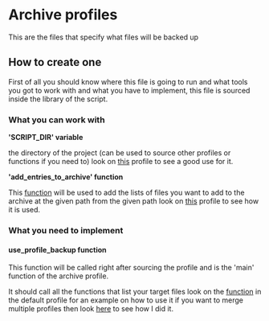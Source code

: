 # Archive profiles
This are the files that specify what files will be backed up

## How to create one
First of all you should know where this file is going to run and what tools you got
to work with and what you have to implement, this file is sourced inside the library of the script.

### What you can work with

**'SCRIPT_DIR' variable**

the directory of the project (can be used to source other profiles or functions if you need to)
look on [this](./profiles/default-kde) profile to see a good use for it.

**'add_entries_to_archive' function**

This [function](https://github.com/nonoMain/keeper/blob/master/keeper.sh#L34-L48) will be used to add the lists of files you want to add to the archive at the given path from the given path
look on [this](./profiles/default) profile to see how it is used.

### What you need to implement

#### use_profile_backup function

This function will be called right after sourcing the profile and is the 'main' function
of the archive profile.

It should call all the functions that list your target files
look on the [function](https://github.com/nonoMain/keeper/blob/master/profiles/default#L72-L77) in the default profile for an example on how to use it
if you want to merge multiple profiles then look [here](./profiles/default-kde) to see how I did it.
